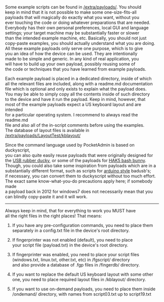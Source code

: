 Some example scripts can be found in [/extra/payloads/](https://github.com/krakrukra/PocketAdmin/tree/master/extra/payloads). You should  
keep in mind that it is not possible to make some one-size-fits-all  
payloads that will magically do exactly what you want, without you  
ever touching the code or doing whatever preparations that are needed.  
Everybody has their own personal preferences, local GUI and language  
settings; your target machine may be substantially faster or slower  
than the intended example machine, etc. Basically, you should not just  
copy-paste examples, you should actually understand what you are doing.  
All these example payloads only serve one purpose, which is to give  
you an idea of how the device can be used. They are intentionally  
made to be simple and generic. In any kind of real application, you  
will have to build up your own payload, possibly reusing some of  
the code or techniques that you have learned from example payloads.  
  
Each example payload is placed in a dedicated directory, inside of which  
all the relevant files are included, along with a readme.md documentation  
file which is optional and only exists to explain what the payload does.  
You may be able to simply copy all the contents inside of such directory  
to the device and have it run the payload. Keep in mind, however, that  
most of the example payloads expect a US keyboard layout and are intended  
for a particular operating system. I recommend to always read the readme.md  
file and also all of the in-script comments before using the examples.  
The database of layout files is available in [/extra/payloads/LayoutTest/kblayout/](https://github.com/krakrukra/PocketAdmin/tree/master/extra/payloads/LayoutTest/kblayout)  
  
Since the command language used by PocketAdmin is based on duckyscript,  
you can also quite easily reuse payloads that were originally designed for  
the [USB rubber ducky](https://github.com/hak5darren/USB-Rubber-Ducky/wiki/Payloads), or some of the payloads for [HAK5 bash bunny](https://github.com/hak5/bashbunny-payloads).  
Though, you could also take some inspiration from payloads which are in a  
substantially different format, such as scripts for [arduino style](https://github.com/samratashok/Kautilya) badusb's;  
if necessary, you can convert them to duckyscript without too much effort.  
The exact same know-what-you-do precautions apply here; if somebody made  
a payload back in 2012 for windows7 does not necessarily mean that you  
can blindly copy-paste it and it will work.  
  
---
  
Always keep in mind, that for everything to work you MUST have  
all the right files in the right places! That means:  
  
1. If you have any pre-configuration commands, you need to place them  
separately in a config.txt file in the device's root directory.  
  
2. If fingerprinter was not enabled (default), you need to place  
your script file (payload.txt) in the device's root directory.  
  
3. If fingerprinter was enabled, you need to place your script files  
(windows.txt, linux.txt, other.txt, etc) in /fgscript/ directory  
and also provide a database of .fgp files in /fingerdb/ directory.  
  
4. If you want to replace the default US keyboard layout with some other  
one, you need to place required layout files in /kblayout/ directory.  
  
5. If you want to use on-demand payloads, you need to place them inside  
/ondemand/ directory, with names from script03.txt up to script19.txt  
  